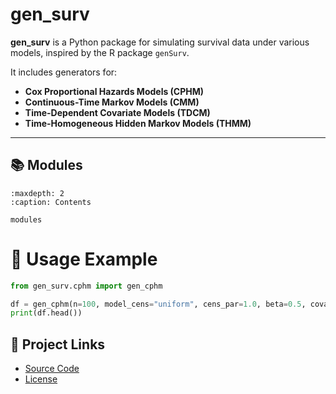 # gen_surv

**gen_surv** is a Python package for simulating survival data under various models, inspired by the R package `genSurv`.

It includes generators for:

- **Cox Proportional Hazards Models (CPHM)**
- **Continuous-Time Markov Models (CMM)**
- **Time-Dependent Covariate Models (TDCM)**
- **Time-Homogeneous Hidden Markov Models (THMM)**

---

## 📚 Modules

```{toctree}
:maxdepth: 2
:caption: Contents

modules
```

# 🚀 Usage Example

```python
from gen_surv.cphm import gen_cphm

df = gen_cphm(n=100, model_cens="uniform", cens_par=1.0, beta=0.5, covar=2.0)
print(df.head())
```

## 🔗 Project Links

- [Source Code](https://github.com/DiogoRibeiro7/genSurvPy)
- [License](https://github.com/DiogoRibeiro7/genSurvPy/blob/main/LICENSE)
